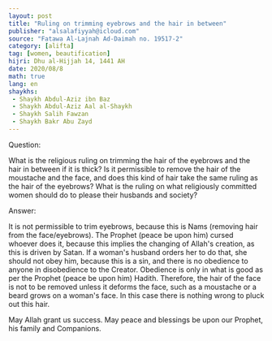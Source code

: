 ```yaml
---
layout: post
title: "Ruling on trimming eyebrows and the hair in between"
publisher: "alsalafiyyah@icloud.com"
source: "Fatawa Al-Lajnah Ad-Daimah no. 19517-2"
category: [alifta]
tag: [women, beautification]
hijri: Dhu al-Hijjah 14, 1441 AH
date: 2020/08/8
math: true
lang: en
shaykhs: 
 - Shaykh Abdul-Aziz ibn Baz
 - Shaykh Abdul-Aziz Aal al-Shaykh
 - Shaykh Salih Fawzan
 - Shaykh Bakr Abu Zayd
---
```


Question: 

What is the religious ruling on trimming the hair of the eyebrows and the hair in between if it is thick? Is it permissible to remove the hair of the moustache and the face, and does this kind of hair take the same ruling as the hair of the eyebrows? What is the ruling on what religiously committed women should do to please their husbands and society?

Answer: 

It is not permissible to trim eyebrows, because this is Nams (removing hair from the face/eyebrows). The Prophet (peace be upon him) cursed whoever does it, because this implies the changing of Allah's creation, as this is driven by Satan. If a woman's husband orders her to do that, she should not obey him, because this is a sin, and there is no obedience to anyone in disobedience to the Creator. Obedience is only in what is good as per the Prophet (peace be upon him) Hadith. Therefore, the hair of the face is not to be removed unless it deforms the face, such as a moustache or a beard grows on a woman's face. In this case there is nothing wrong to pluck out this hair. 

May Allah grant us success. May peace and blessings be upon our Prophet, his family and Companions.
